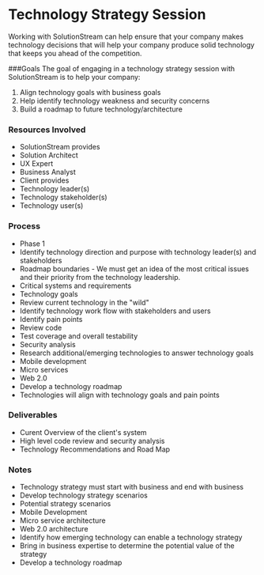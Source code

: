 # Technology Strategy Session

Working with SolutionStream can help ensure that your company makes technology decisions that will help your company produce solid technology that keeps you ahead of the competition.

###Goals
The goal of engaging in a technology strategy session with SolutionStream is to help your company:

1. Align technology goals with business goals
2. Help identify technology weakness and security concerns
3. Build a roadmap to future technology/architecture

### Resources Involved
* SolutionStream provides
 * Solution Architect
 * UX Expert
 * Business Analyst
* Client provides
 * Technology leader(s)
 * Technology stakeholder(s)
 * Technology user(s)

### Process

* Phase 1
 * Identify technology direction and purpose with technology leader(s) and stakeholders
  * Roadmap boundaries - We must get an idea of the most critical issues and their priority from the technology leadership.
  * Critical systems and requirements
  * Technology goals
 * Review current technology in the "wild"
  * Identify technology work flow with stakeholders and users
  * Identify pain points
* Review code
 * Test coverage and overall testability
 * Security analysis
* Research additional/emerging technologies to answer technology goals
 * Mobile development
 * Micro services
 * Web 2.0
* Develop a technology roadmap
 * Technologies will align with technology goals and pain points


### Deliverables
* Curent Overview of the client's system
 * High level code review and security analysis
* Technology Recommendations and Road Map

### Notes
* Technology strategy must start with business and end with business
* Develop technology strategy scenarios
 * Potential strategy scenarios
  * Mobile Development
  * Micro service architecture
  * Web 2.0 architecture
 * Identify how emerging technology can enable a technology strategy
 * Bring in business expertise to determine the potential value of the strategy
* Develop a technology roadmap